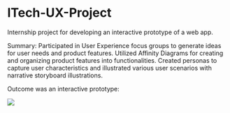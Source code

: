 # ITech-UX-Project
Internship project for developing an interactive prototype of a web app.

Summary: Participated in User Experience focus groups to generate ideas for user needs and product features. Utilized Affinity Diagrams for creating and organizing product features into functionalities. Created personas to capture user characteristics and illustrated various user scenarios with narrative storyboard illustrations.

Outcome was an interactive prototype:

<img src="Rowe_prototype">
